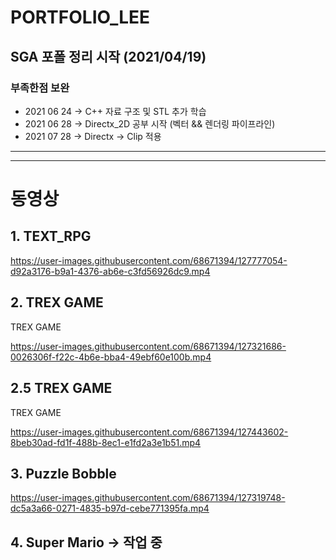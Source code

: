 
# PORTFOLIO_LEE

## SGA 포폴 정리 시작 (2021/04/19)
### 부족한점 보완
* 2021 06 24 -> C++ 자료 구조 및 STL 추가 학습
* 2021 06 28 -> Directx_2D 공부 시작 (벡터 && 렌더링 파이프라인)
* 2021 07 28 -> Directx -> Clip 적용

* * *

* * *

# 동영상

## 1. TEXT_RPG

https://user-images.githubusercontent.com/68671394/127777054-d92a3176-b9a1-4376-ab6e-c3fd56926dc9.mp4



## 2. TREX GAME
 TREX GAME


https://user-images.githubusercontent.com/68671394/127321686-0026306f-f22c-4b6e-bba4-49ebf60e100b.mp4

## 2.5 TREX GAME

 TREX GAME

https://user-images.githubusercontent.com/68671394/127443602-8beb30ad-fd1f-488b-8ec1-e1fd2a3e1b51.mp4


## 3. Puzzle Bobble
https://user-images.githubusercontent.com/68671394/127319748-dc5a3a66-0271-4835-b97d-cebe771395fa.mp4

## 4. Super Mario -> 작업 중
